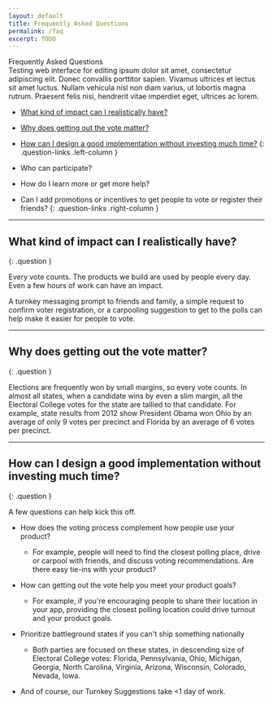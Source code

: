 ```yaml
---
layout: default
title: Frequently Asked Questions
permalink: /faq
excerpt: TODO
---
```


<div class="page-header">
  Frequently Asked Questions
  <div class="inner">
      Testing web interface for editing ipsum dolor sit amet, consectetur adipiscing elit. Donec convallis porttitor sapien. Vivamus ultrices et lectus sit amet luctus. Nullam vehicula nisl non diam varius, ut lobortis magna rutrum. Praesent felis nisi, hendrerit vitae imperdiet eget, ultrices ac lorem. 
  </div>
</div>

* [What kind of impact can I realistically have?](#what-kind-of-impact-can-i-realistically-have)
* [Why does getting out the vote matter?](#why-does-getting-out-the-vote-matter)
* [How can I design a good implementation without investing much time?](#how-can-i-design-a-good-implementation-without-investing-much-time)
{: .question-links .left-column }

* Who can participate?
* How do I learn more or get more help?
* Can I add promotions or incentives to get people to vote or register their friends?
{: .question-links .right-column }

<div class="questions-list" markdown="1">

---

## What kind of impact can I realistically have?
{: .question }

Every vote counts. The products we build are used by people every day.  Even a few hours of work can have an impact.

A turnkey messaging prompt to friends and family, a simple request to confirm voter registration, or a carpooling suggestion to get to the polls can help make it easier for people to vote.

---

## Why does getting out the vote matter?
{: .question }

Elections are frequently won by small margins, so every vote counts.  In almost all states, when a candidate wins by even a slim margin, all the Electoral College votes for the state are tallied to that candidate. For example, state results from 2012 show President Obama won Ohio by an average of only 9 votes per precinct and Florida by an average of 6 votes per precinct.   

---

## How can I design a good implementation without investing much time?
{: .question }

A few questions can help kick this off.

* How does the voting process complement how people use your product?
  * For example, people will need to find the closest polling place, drive or carpool with friends, and discuss voting recommendations.  Are there easy tie-ins with your product?
* How can getting out the vote help you meet your product goals?
  * For example, if you're encouraging people to share their location in your app, providing the closest polling location could drive turnout and your product goals.

* Prioritize battleground states if you can't ship something nationally

  * Both parties are focused on these states, in descending size of Electoral College votes: Florida, Pennsylvania, Ohio, Michigan, Georgia, North Carolina, Virginia, Arizona, Wisconsin, Colorado, Nevada, Iowa.

* And of course, our Turnkey Suggestions take <1 day of work.

</div>

